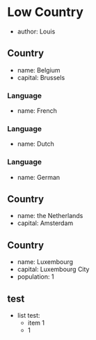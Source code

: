 # Low Country
- author: Louis

## Country
- name: Belgium
- capital: Brussels

### Language
- name: French

### Language
- name: Dutch

### Language
- name: German

## Country
- name: the Netherlands
- capital: Amsterdam

## Country
- name: Luxembourg
- capital: Luxembourg City
- population: $1$

## test
- list test:
  * item 1
  * $1$
